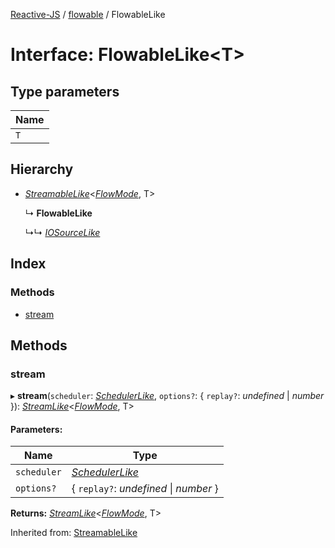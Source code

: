 [Reactive-JS](../README.md) / [flowable](../modules/flowable.md) / FlowableLike

# Interface: FlowableLike<T\>

## Type parameters

Name |
------ |
`T` |

## Hierarchy

* [*StreamableLike*](streamable.streamablelike.md)<[*FlowMode*](../modules/flowable.md#flowmode), T\>

  ↳ **FlowableLike**

  ↳↳ [*IOSourceLike*](io.iosourcelike.md)

## Index

### Methods

* [stream](flowable.flowablelike.md#stream)

## Methods

### stream

▸ **stream**(`scheduler`: [*SchedulerLike*](scheduler.schedulerlike.md), `options?`: { `replay?`: *undefined* \| *number*  }): [*StreamLike*](observable.streamlike.md)<[*FlowMode*](../modules/flowable.md#flowmode), T\>

#### Parameters:

Name | Type |
------ | ------ |
`scheduler` | [*SchedulerLike*](scheduler.schedulerlike.md) |
`options?` | { `replay?`: *undefined* \| *number*  } |

**Returns:** [*StreamLike*](observable.streamlike.md)<[*FlowMode*](../modules/flowable.md#flowmode), T\>

Inherited from: [StreamableLike](streamable.streamablelike.md)
